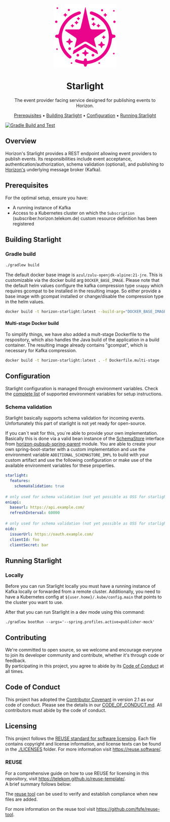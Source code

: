 <!--
Copyright 2024 Deutsche Telekom IT GmbH

SPDX-License-Identifier: Apache-2.0
-->

<p align="center">
  <img src="docs/img/starlight-icon.svg" alt="Starlight logo" width="200">
  <h1 align="center">Starlight</h1>
</p>

<p align="center">
  The event provider facing service designed for publishing events to Horizon.
</p>

<p align="center">
  <a href="#prerequisites">Prerequisites</a> •
  <a href="#building-starlight">Building Starlight</a> •
  <a href="#configuration">Configuration</a> •
  <a href="#running-starlight">Running Starlight</a>
</p>

<!--
[![REUSE status](https://api.reuse.software/badge/github.com/telekom/pubsub-horizon-starlight)](https://api.reuse.software/info/github.com/telekom/pubsub-horizon-starlight)
-->
[![Gradle Build and Test](https://github.com/telekom/pubsub-horizon-starlight/actions/workflows/gradle-build.yml/badge.svg)](https://github.com/telekom/pubsub-horizon-starlight/actions/workflows/gradle-build.yml)

## Overview
Horizon's Starlight provides a REST endpoint allowing event providers to publish events. Its responsibilities include event acceptance, authentication/authorization, schema validation (optional), and publishing to [Horizon's](https://github.com/telekom/pubsub-horizon) underlying message broker (Kafka).

## Prerequisites
For the optimal setup, ensure you have:

- A running instance of Kafka
- Access to a Kubernetes cluster on which the `Subscription` (subscriber.horizon.telekom.de) custom resource definition has been registered

## Building Starlight

### Gradle build

```bash
./gradlew build
```

The default docker base image is `azul/zulu-openjdk-alpine:21-jre`. This is customizable via the docker build arg `DOCKER_BASE_IMAGE`.
Please note that the default helm values configure the kafka compression type `snappy` which requires gcompat to be installed in the resulting image.
So either provide a base image with gcompat installed or change/disable the compression type in the helm values.

```bash
docker build -t horizon-starlight:latest --build-arg="DOCKER_BASE_IMAGE=<myjvmbaseimage:1.0.0>" . 
```

#### Multi-stage Docker build

To simplify things, we have also added a mult-stage Dockerfile to the respository, which also handles the Java build of the application in a build container. The resulting image already contains "gcompat", which is necessary for Kafka compression.

```bash
docker build -t horizon-starlight:latest . -f Dockerfile.multi-stage 
```

## Configuration
Starlight configuration is managed through environment variables. Check the [complete list](docs/environment-variables.md) of supported environment variables for setup instructions.

### Schema validation
Starlight basically supports schema validation for incoming events. Unfortunately this part of starlight is not yet ready for open-source.

If you can´t wait for this, you´re able to provide your own implementation. Basically this is done via a valid bean instance of the [SchemaStore](https://github.com/telekom/pubsub-horizon-spring-parent/blob/main/horizon-core/src/main/java/de/telekom/eni/pandora/horizon/schema/SchemaStore.java) interface from [horizon-pubsub-spring-parent](https://github.com/telekom/pubsub-horizon-spring-parent) module.
You are able to create your own spring-boot-starter with a custom implementation and use the environment variable `ADDITIONAL_SCHEMASTORE_IMPL` to build with your custom artifact and use the following configuration or make use of the available environment variables for these properties.

```yaml
starlight:
  features:
    schemaValidation: true

# only used for schema validation (not yet possible as OSS for starlight)
eniapi:
  baseurl: https://api.example.com/
  refreshInterval: 60000

# only used for schema validation (not yet possible as OSS for starlight)
oidc:
  issuerUrl: https://oauth.example.com/
  clientId: foo
  clientSecret: bar
```

## Running Starlight
### Locally
Before you can run Starlight locally you must have a running instance of Kafka  locally or forwarded from a remote cluster.
Additionally, you need to have a Kubernetes config at `${user.home}/.kube/config.main` that points to the cluster you want to use.

After that you can run Starlight in a dev mode using this command:
```shell
./gradlew bootRun --args='--spring.profiles.active=publisher-mock'
```

## Contributing

We're committed to open source, so we welcome and encourage everyone to join its developer community and contribute, whether it's through code or feedback.  
By participating in this project, you agree to abide by its [Code of Conduct](./CODE_OF_CONDUCT.md) at all times.


## Code of Conduct

This project has adopted the [Contributor Covenant](https://www.contributor-covenant.org/) in version 2.1 as our code of conduct. Please see the details in our [CODE_OF_CONDUCT.md](CODE_OF_CONDUCT.md). All contributors must abide by the code of conduct.

## Licensing

This project follows the [REUSE standard for software licensing](https://reuse.software/).
Each file contains copyright and license information, and license texts can be found in the [./LICENSES](./LICENSES) folder. For more information visit https://reuse.software/.

### REUSE

For a comprehensive guide on how to use REUSE for licensing in this repository, visit https://telekom.github.io/reuse-template/.   
A brief summary follows below:

The [reuse tool](https://github.com/fsfe/reuse-tool) can be used to verify and establish compliance when new files are added.

For more information on the reuse tool visit https://github.com/fsfe/reuse-tool.